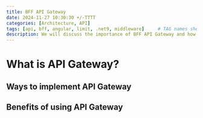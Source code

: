 ```yaml
---
title: BFF API Gateway
date: 2024-11-27 10:30:30 +/-TTTT
categories: [Architecture, API]
tags: [api, bff, angular, limit, .net9, middleware]     # TAG names should always be lowercase
description: We will discuss the importance of BFF API Gateway and how to use it effectively.
---
```


# What is API Gateway?

## Ways to implement API Gateway

## Benefits of using API Gateway

